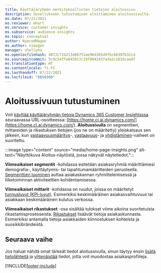 ```yaml
---
title: Käyttäjäryhmän merkityksellisten tietojen aloitussivu
description: Sovellukseen tutustumisen aloittaminen aloitussivulta.
ms.date: 07/22/2021
ms.reviewer: mhart
ms.service: customer-insights
ms.subservice: audience-insights
ms.topic: conceptual
author: NimrodMagen
ms.author: nimagen
manager: shellyha
ms.openlocfilehash: 4072c724213486751ae96d38549fbcb6397b32c4
ms.sourcegitcommit: 5c9c54ffe045017c19f0042437ada2c101dcaa0f
ms.translationtype: HT
ms.contentlocale: fi-FI
ms.lasthandoff: 07/22/2021
ms.locfileid: "6650360"
---
```

# <a name="explore-the-home-page"></a>Aloitussivuun tutustuminen

Voit [käyttää käyttäjäryhmän tietoja Dynamics 365 Customer Insightsssa](https://home.ci.ai.dynamics.com/) seuraavassa URL-osoitteessa: [https://home.ci.ai.dynamics.com/](https://home.ci.ai.dynamics.com/).
**Aloitussivulla** on segmenttien, mittareiden ja rikastuksen tietojen (jos ne on määritetty) yleiskatsaus sen jälkeen, kun [vastaavuusmääritys](map-entities.md)-, [vastaavuus](match-entities.md)- ja [yhdistäminen](merge-entities.md)-vaiheet on suoritettu.

:::image type="content" source="media/home-page-insights.png" alt-text="Näyttökuva Aloitus-näytöstä, jossa näkyvät näytetiedot.":::

**Viimeaikaiset segmentit** -kohdassa esitetään asiakasryhmiä määrittämiesi demografia-, käyttäytymis- tai tapahtumamääritteiden perusteella. [Segmenttien luominen](segments.md) auttaa asiakaskannan ryhmittelemisessä ja liiketoiminnan aktiviteettien kohdentamisessa.

**Viimeaikaiset mittarit** -kohdassa on ruudut, joissa on määritetyt [tunnusluvut (KPI-luvut)](measures.md). Esimerkiksi keskimääräinen asiakasvaihtuvuus tai asiakkaan keskimääräinen kulutus verkossa.

**Viimeaikaiset rikastukset** -osa sisältää tulokset viime aikoina suoritetuista rikastamisprosesseista. [Rikastukset](enrichment-hub.md) lisäävät tietoja asiakaskunnasta. Esimerkiksi antamalla tietoja asiakkaiden kiinnostuksen kohteista ja suosikkibrändeistä.

## <a name="next-step"></a>Seuraava vaihe

Jos haluat nähdä omat tärkeät tiedot aloitussivulla, sinun täytyy ensin [lisätä tietolähteitä](data-sources.md) ja [yhtenäistää](data-unification.md) tiedot, jotta voit muodostaa asiakasprofiileja.

[!INCLUDE[footer-include](../includes/footer-banner.md)]